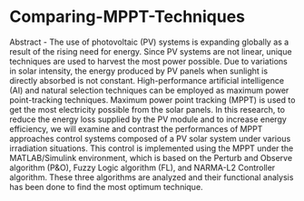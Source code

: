 # Comparing-MPPT-Techniques
Abstract - The use of photovoltaic (PV) systems is expanding globally as a result of the rising need for energy. Since PV systems are not linear, unique techniques are used to harvest the most power possible. Due to variations in solar intensity, the energy produced by PV panels when sunlight is directly absorbed is not constant. High-performance artificial intelligence (AI) and natural selection techniques can be employed as maximum power point-tracking techniques. Maximum power point tracking (MPPT) is used to get the most electricity possible from the solar panels. In this research, to reduce the energy loss supplied by the PV module and to increase energy efficiency, we will examine and contrast the performances of MPPT approaches control systems composed of a PV solar system under various irradiation situations. This control is implemented using the MPPT under the MATLAB/Simulink environment, which is based on the Perturb and Observe algorithm (P&O), Fuzzy Logic algorithm (FL), and NARMA-L2 Controller algorithm. These three algorithms are analyzed and their functional analysis has been done to find the most optimum technique.

